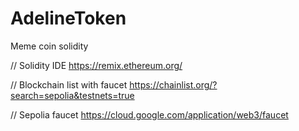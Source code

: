 # AdelineToken
Meme coin solidity

// Solidity IDE
https://remix.ethereum.org/

// Blockchain list with faucet
https://chainlist.org/?search=sepolia&testnets=true

// Sepolia faucet
https://cloud.google.com/application/web3/faucet
